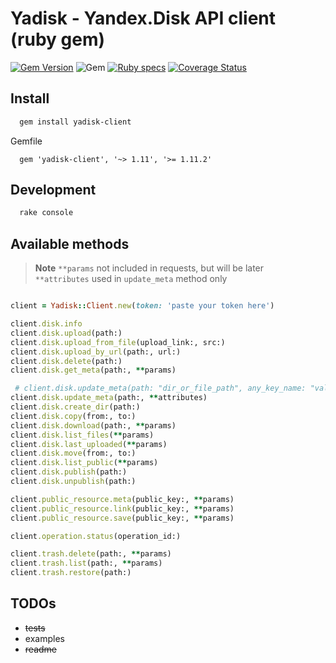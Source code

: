 # Yadisk - Yandex.Disk API client (ruby gem)

[![Gem Version](https://badge.fury.io/rb/yadisk-client.svg)](https://badge.fury.io/rb/yadisk-client)
![Gem](https://img.shields.io/gem/dt/yadisk-client)
[![Ruby specs](https://github.com/Smolget/yadisk/actions/workflows/CI.yml/badge.svg)](https://github.com/Smolget/yadisk/actions/workflows/CI.yml)
[![Coverage Status](https://coveralls.io/repos/github/Smolget/yadisk/badge.svg?branch=master)](https://coveralls.io/github/Smolget/yadisk?branch=master)

## Install

```sh
  gem install yadisk-client
```

Gemfile
```gemfile
  gem 'yadisk-client', '~> 1.11', '>= 1.11.2'
```

## Development

```sh
  rake console
```

## Available methods

> **Note**
> `**params` not included in requests, but will be later  
> `**attributes` used in `update_meta` method only

```ruby

client = Yadisk::Client.new(token: 'paste your token here')

client.disk.info
client.disk.upload(path:)
client.disk.upload_from_file(upload_link:, src:)
client.disk.upload_by_url(path:, url:)
client.disk.delete(path:)
client.disk.get_meta(path:, **params)

 # client.disk.update_meta(path: "dir_or_file_path", any_key_name: "value", other_key_name: "any_value")
client.disk.update_meta(path:, **attributes)
client.disk.create_dir(path:)
client.disk.copy(from:, to:)
client.disk.download(path:, **params)
client.disk.list_files(**params)
client.disk.last_uploaded(**params)
client.disk.move(from:, to:)
client.disk.list_public(**params)
client.disk.publish(path:)
client.disk.unpublish(path:)

client.public_resource.meta(public_key:, **params)
client.public_resource.link(public_key:, **params)
client.public_resource.save(public_key:, **params)

client.operation.status(operation_id:)

client.trash.delete(path:, **params)
client.trash.list(path:, **params)
client.trash.restore(path:)
```

## TODOs

- ~~tests~~
- examples
- ~~readme~~
